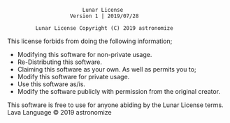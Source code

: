                             Lunar License
                        Version 1 | 2019/07/28

             Lunar License Copyright (C) 2019 astronomize

This license forbids from doing the following information;
 * Modifying this software for non-private usage.
 * Re-Distributing this software.
 * Claiming this software as your own.
 As well as permits you to;
 * Modify this software for private usage.
 * Use this software as/is.
 * Modify the software publicly with permission from the original creator.
 
 This software is free to use for anyone abiding by the Lunar License terms.
 Lava Language © 2019 astronomize
